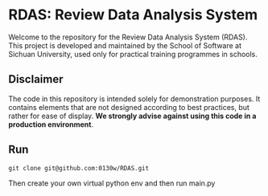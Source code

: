 # RDAS: Review Data Analysis System

Welcome to the repository for the Review Data Analysis System (RDAS). 
This project is developed and maintained by the School of Software at Sichuan University,
used only for practical training programmes in schools.

## Disclaimer

The code in this repository is intended solely for demonstration purposes. 
It contains elements that are not designed according to best practices, 
but rather for ease of display. **We strongly advise against 
using this code in a production environment**.

## Run

```shell
git clone git@github.com:0130w/RDAS.git
```

Then create your own virtual python env and then run main.py